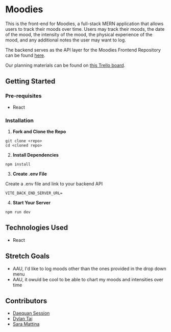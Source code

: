 # Moodies


<!-- landing page image -->

This is the front-end for Moodies, a full-stack MERN application that allows users to track their moods over time. Users may track their moods, the date of the mood, the intensity of the mood, the physical experience of the mood, and any additional notes the user may want to log. 

The backend serves as the API layer for the Moodies Frontend Repository can be found [here](https://github.com/DylanTai/Moodies-Backend/tree/dev).

Our planning materials can be found on [this Trello board](https://trello.com/b/QhxB4rwY/moodies-mern-stack-crud-app-group-project).

## Getting Started

### Pre-requisites

- React

### Installation

1. **Fork and Clone the Repo**

```
git clone <repo>
cd <cloned repo>
```

2. **Install Dependencies**

```
npm install

```

3. **Create .env File**

Create a .env file and link to your backend API

```
VITE_BACK_END_SERVER_URL= 
```

4. **Start Your Server**

```
npm run dev
```

## Technologies Used

- React     


## Stretch Goals

- AAU, I'd like to log moods other than the ones provided in the drop down menu
- AAU, it owuld be cool to be able to chart my moods and intensities over time


## Contributors

- [Daequan Sessíon](https://github.com/daequansession)
- [Dylan Tai](https://github.com/DylanTai)
- [Sara Mattina](https://github.com/saramattina)

